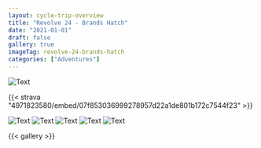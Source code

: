 ```yaml
---
layout: cycle-trip-overview
title: "Revolve 24 - Brands Hatch"
date: "2021-01-01"
draft: false
gallery: true
imageTag: revolve-24-brands-hatch
categories: ["Adventures"]
---
```


![Text](https://f003.backblazeb2.com/file/ef-photo-backup/brands-hatch/start-team.jpg "Title")

{{< strava "4971823580/embed/07f853036999278957d22a1de801b172c7544f23" >}}

![Text](https://f003.backblazeb2.com/file/ef-photo-backup/brands-hatch/day-1.jpg "Title")
![Text](https://f003.backblazeb2.com/file/ef-photo-backup/brands-hatch/day-2-cornering.jpg "Title")
![Text](https://f003.backblazeb2.com/file/ef-photo-backup/brands-hatch/day-2-sun.jpg "Title")
![Text](https://f003.backblazeb2.com/file/ef-photo-backup/brands-hatch/day-2-hill-crest.jpg "Title")
![Text](https://f003.backblazeb2.com/file/ef-photo-backup/brands-hatch/finish-team.jpg "Title")

{{< gallery >}}
